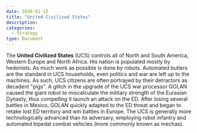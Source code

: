 ```yaml
---
date: 2020-01-15
title: "United Civilized States"
description: 
categories:
  - Strategy
type: Document
---
```

The **United Civilized States** (UCS) controls all of North and South America, Western Europe and North Africa. His nation is populated mostly by hedonists. As much work as possible is done by robots. Automated butlers are the standard in UCS households, even politics and war are left up to the machines. As such, UCS citizens are often portrayed by their detractors as decadent "pigs". A glitch in the upgrade of the UCS war processor GOLAN caused the giant robot to miscalculate the military strength of the Eurasian Dynasty, thus compelling it launch an attack on the ED. After losing several battles in Mexico, GOLAN quickly adapted to the ED threat and began to retake lost ED territory and win battles in Europe. The UCS is generally more technologically advanced than its adversary, employing robot infantry and automated bipedal combat vehicles (more commonly known as mechas).